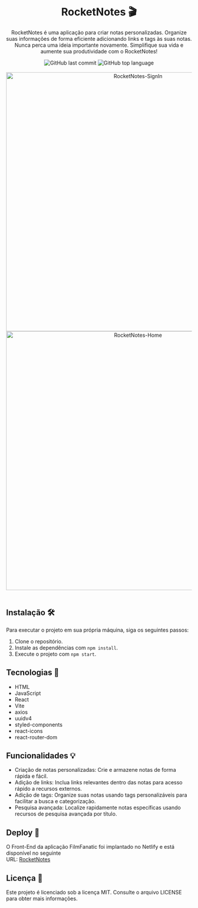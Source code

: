 <h1 align="center"> RocketNotes 🎬</h1>

<div align="center">
 
  RocketNotes é uma aplicação para criar notas personalizadas. Organize suas informações de forma eficiente adicionando links e tags às suas notas. Nunca perca uma ideia importante novamente. Simplifique sua vida e aumente sua produtividade com o RocketNotes!

  <img src="https://img.shields.io/github/last-commit/viniciuspra/RocketNotes" alt="GitHub last commit">
  <img src="https://img.shields.io/github/languages/top/viniciuspra/RocketNotes" alt="GitHub top language"> 
  
</div>

<br>

<div align="center">
  <img width="700" alt="RocketNotes-SignIn" src="https://github.com/viniciuspra/RocketNotes/assets/93842439/800df91c-b017-4f9d-a2c5-b8baf9bb944b">
 <img width="700" alt="RocketNotes-Home" src="https://github.com/viniciuspra/RocketNotes/assets/93842439/1786f3c2-704f-4a59-bc10-e5e6f06ee031">
</div>

<br>

## Instalação 🛠️

Para executar o projeto em sua própria máquina, siga os seguintes passos:

1. Clone o repositório.
2. Instale as dependências com `npm install`.
3. Execute o projeto com `npm start`.

## Tecnologias 🚀

- HTML
- JavaScript
- React
- Vite
- axios
- uuidv4
- styled-components
- react-icons
- react-router-dom

## Funcionalidades 💡

- Criação de notas personalizadas: Crie e armazene notas de forma rápida e fácil.
- Adição de links: Inclua links relevantes dentro das notas para acesso rápido a recursos externos.
- Adição de tags: Organize suas notas usando tags personalizáveis para facilitar a busca e categorização.
- Pesquisa avançada: Localize rapidamente notas específicas usando recursos de pesquisa avançada por título.

## Deploy 🚀
O Front-End da aplicação FilmFanatic foi implantado no Netlify e está disponível no seguinte <br>
URL: [RocketNotes](https://rocketnotespro.netlify.app)

## Licença 📝

Este projeto é licenciado sob a licença MIT. Consulte o arquivo LICENSE para obter mais informações.



